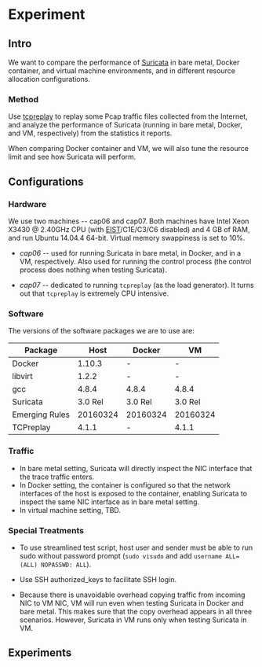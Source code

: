 Experiment
==========

## Intro

We want to compare the performance of [Suricata](http://suricata-ids.org/) in bare metal, Docker container, and virtual machine environments, and in different resource allocation configurations.

### Method

Use [tcpreplay](http://tcpreplay.appneta.com/) to replay some Pcap traffic files collected from the Internet, and analyze the performance of Suricata (running in bare metal, Docker, and VM, respectively) from the statistics it reports.

When comparing Docker container and VM, we will also tune the resource limit and see how Suricata will perform.

## Configurations

### Hardware

We use two machines -- cap06 and cap07. Both machines have Intel Xeon X3430 @ 2.40GHz CPU (with [EIST](https://en.wikipedia.org/wiki/SpeedStep)/C1E/C3/C6 disabled) and 4 GB of RAM, and run Ubuntu 14.04.4 64-bit. Virtual memory swappiness is set to 10%.

 * *cap06* -- used for running Suricata in bare metal, in Docker, and in a VM, respectively. Also used for running the control process (the control process does nothing when testing Suricata).

 * *cap07* -- dedicated to running `tcpreplay` (as the load generator). It turns out that `tcpreplay` is extremely CPU intensive.

### Software

The versions of the software packages we are to use are:

|     Package      |    Host    |  Docker   |     VM      |
|  --------------  |  --------  | --------  |  ---------  |
|     Docker       |   1.10.3   |     -     |    -        |
|     libvirt      |   1.2.2    |     -     |    -        |
|     gcc          |   4.8.4    |   4.8.4   |   4.8.4     |
|     Suricata     |   3.0 Rel  |  3.0 Rel  |  3.0 Rel    |
|  Emerging Rules  |   20160324 |  20160324 |   20160324  |
|     TCPreplay    |   4.1.1    |    -      |   4.1.1     |

### Traffic

 * In bare metal setting, Suricata will directly inspect the NIC interface that the trace traffic enters.
 * In Docker setting, the container is configured so that the network interfaces of the host is exposed to the container, enabling Suricata to inspect the same NIC interface as in bare metal setting.
 * In virtual machine setting, TBD.

### Special Treatments

 * To use streamlined test script, host user and sender must be
   able to run sudo without password prompt (`sudo visudo` and add `username ALL=(ALL) NOPASSWD: ALL`).

 * Use SSH authorized_keys to facilitate SSH login.

 * Because there is unavoidable overhead copying traffic from incoming NIC to VM NIC, VM will run even when testing Suricata in Docker and bare metal. This makes sure that the copy overhead appears in all three scenarios. However, Suricata in VM runs only when testing Suricata in VM.

## Experiments
